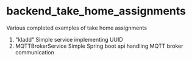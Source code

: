 # backend_take_home_assignments
Various completed examples of take home assignments

1. "kladd" Simple service implementing UUID
2. MQTTBrokerService Simple Spring boot api handling MQTT broker communication

